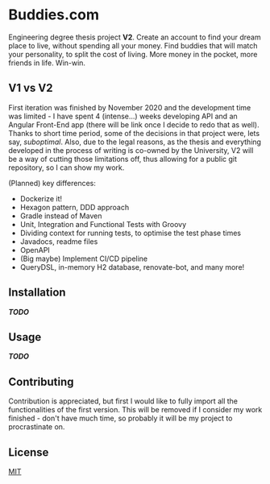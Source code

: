 # Buddies.com

Engineering degree thesis project **V2**. Create an account to find your dream place to live, without spending all your money. Find buddies that will match your personality, to split the cost of living. More money in the pocket, more friends in life. Win-win.

## V1 vs V2
First iteration was finished by November 2020 and the development time was limited - I have spent 4 (intense...) weeks developing API and an Angular Front-End app (there will be link once I decide to redo that as well). Thanks to short time period, some of the decisions in that project were, lets say, *suboptimal*. Also, due to the legal reasons, as the thesis and everything developed in the process of writing is co-owned by the University, V2 will be a way of cutting those limitations off, thus allowing for a public git repository, so I can show my work.

(Planned) key differences:
- Dockerize it!
- Hexagon pattern, DDD approach
- Gradle instead of Maven
- Unit, Integration and Functional Tests with Groovy
- Dividing context for running tests, to optimise the test phase times
- Javadocs, readme files
- OpenAPI
- (Big maybe) Implement CI/CD pipeline
- QueryDSL, in-memory H2 database, renovate-bot, and many more!

## Installation

***TODO***
## Usage

***TODO***

## Contributing
Contribution is appreciated, but first I would like to fully import all the functionalities of the first version. This will be removed if I consider my work finished - don't have much time, so probably it will be my project to procrastinate on.
## License
[MIT](https://choosealicense.com/licenses/mit/)